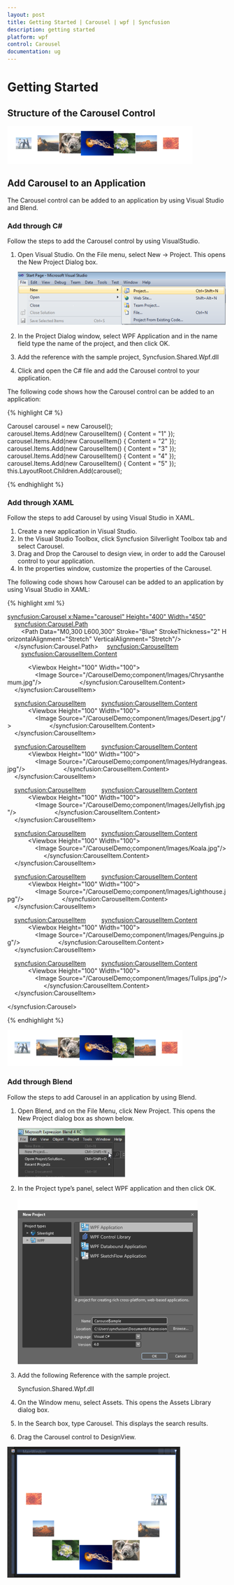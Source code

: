```yaml
---
layout: post
title: Getting Started | Carousel | wpf | Syncfusion
description: getting started
platform: wpf
control: Carousel
documentation: ug
---
```


# Getting Started

## Structure of the Carousel Control

![](Getting-Started_images/Getting-Started_img1.png)



## Add Carousel to an Application

The Carousel control can be added to an application by using Visual Studio and Blend.

### Add through C#

Follow the steps to add the Carousel control by using VisualStudio.

1. Open Visual Studio. On the File menu, select New -> Project. This opens the New Project Dialog box.

   ![](Getting-Started_images/Getting-Started_img2.png)



2. In the Project Dialog window, select WPF Application and in the name field type the name of the project, and then click OK.
3. Add the reference with the sample project, Syncfusion.Shared.Wpf.dll
4. Click and open the C# file and add the Carousel control to your application.

The following code shows how the Carousel control can be added to an application:

{% highlight C# %}


Carousel carousel = new Carousel();
carousel.Items.Add(new CarouselItem() { Content = "1" });
carousel.Items.Add(new CarouselItem() { Content = "2" });
carousel.Items.Add(new CarouselItem() { Content = "3" });
carousel.Items.Add(new CarouselItem() { Content = "4" });
carousel.Items.Add(new CarouselItem() { Content = "5" });
this.LayoutRoot.Children.Add(carousel);

{% endhighlight %}

### Add through XAML

Follow the steps to add Carousel by using Visual Studio in XAML.

1. Create a new application in Visual Studio.
2. In the Visual Studio Toolbox, click Syncfusion Silverlight Toolbox tab and select Carousel.
3. Drag and Drop the Carousel to design view, in order to add the Carousel control to your application.
4. In the properties window, customize the properties of the Carousel.



The following code shows how Carousel can be added to an application by using Visual Studio in XAML:

{% highlight xml %}



<syncfusion:Carousel x:Name="carousel" Height="400" Width="450">
    <syncfusion:Carousel.Path>
        <Path Data="M0,300 L600,300" Stroke="Blue" StrokeThickness="2" HorizontalAlignment="Stretch" VerticalAlignment="Stretch"/>
    </syncfusion:Carousel.Path>
    <syncfusion:CarouselItem>
        <syncfusion:CarouselItem.Content>

            <Viewbox Height="100" Width="100">
                <Image Source="/CarouselDemo;component/Images/Chrysanthemum.jpg"/>
            </Viewbox>
        </syncfusion:CarouselItem.Content>
    </syncfusion:CarouselItem>

    <syncfusion:CarouselItem>
        <syncfusion:CarouselItem.Content>
            <Viewbox Height="100" Width="100">
                <Image Source="/CarouselDemo;component/Images/Desert.jpg"/>
            </Viewbox>
        </syncfusion:CarouselItem.Content>
    </syncfusion:CarouselItem>

    <syncfusion:CarouselItem>
        <syncfusion:CarouselItem.Content>
            <Viewbox Height="100" Width="100">
                <Image Source="/CarouselDemo;component/Images/Hydrangeas.jpg"/>
            </Viewbox>
        </syncfusion:CarouselItem.Content>
    </syncfusion:CarouselItem>

    <syncfusion:CarouselItem>
        <syncfusion:CarouselItem.Content>
            <Viewbox Height="100" Width="100">
                <Image Source="/CarouselDemo;component/Images/Jellyfish.jpg"/>
            </Viewbox>
        </syncfusion:CarouselItem.Content>
    </syncfusion:CarouselItem>

    <syncfusion:CarouselItem>
        <syncfusion:CarouselItem.Content>
            <Viewbox Height="100" Width="100">
                <Image Source="/CarouselDemo;component/Images/Koala.jpg"/>
            </Viewbox>
        </syncfusion:CarouselItem.Content>
    </syncfusion:CarouselItem>

    <syncfusion:CarouselItem>
        <syncfusion:CarouselItem.Content>
            <Viewbox Height="100" Width="100">
                <Image Source="/CarouselDemo;component/Images/Lighthouse.jpg"/>
            </Viewbox>
        </syncfusion:CarouselItem.Content>
    </syncfusion:CarouselItem>

    <syncfusion:CarouselItem>
        <syncfusion:CarouselItem.Content>
            <Viewbox Height="100" Width="100">
                <Image Source="/CarouselDemo;component/Images/Penguins.jpg"/>
            </Viewbox>
        </syncfusion:CarouselItem.Content>
    </syncfusion:CarouselItem>

    <syncfusion:CarouselItem>
        <syncfusion:CarouselItem.Content>
            <Viewbox Height="100" Width="100">
                <Image Source="/CarouselDemo;component/Images/Tulips.jpg"/>
            </Viewbox>
        </syncfusion:CarouselItem.Content>
    </syncfusion:CarouselItem>

</syncfusion:Carousel>


{% endhighlight %}


![](Getting-Started_images/Getting-Started_img3.png)

### Add through Blend

Follow the steps to add Carousel in an application by using Blend.

1. Open Blend, and on the File Menu, click New Project. This opens the New Project dialog box as shown below.



   ![](Getting-Started_images/Getting-Started_img4.png)



2. In the Project type’s panel, select WPF application and then click OK.



   ![](Getting-Started_images/Getting-Started_img5.png)


3. Add the following Reference with the sample project.

   Syncfusion.Shared.Wpf.dll

4. On the Window menu, select Assets. This opens the Assets Library dialog box.
5. In the Search box, type Carousel. This displays the search results.
6. Drag the Carousel control to DesignView.







![](Getting-Started_images/Getting-Started_img6.png)

